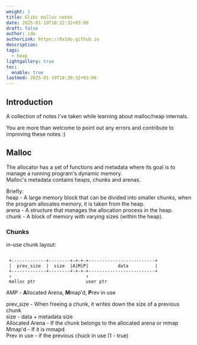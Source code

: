 ```yaml
---
weight: 1
title: Glibc malloc notes
date: 2025-01-19T18:22:32+03:00
draft: false
author: ido
authorLink: https://0x1do.github.io
description: 
tags:
  - heap
lightgallery: true
toc:
  enable: true
lastmod: 2025-01-19T18:30:32+03:00
---
```


## Introduction
A collection of notes I've taken while learning about malloc/heap internals.

You are more than welcome to point out any errors and contribute to improving these notes :)

## Malloc
The allocator has a set of functions and metadata where its goal is to manage a running program's dynamic memory.\
Malloc's metadata contains heaps, chunks and arenas.

Briefly:\
heap - A large memory block that can be divided into smaller chunks, when the program allocates memory, it is taken from the heap.\
arena - A structure that manages the allocation process in the heap.\
chunk - A block of memory with varying sizes (within the heap).

### Chunks
in-use chunk layout:
```
 
 +-------------+--------+-+-+-+-------------------------+
 |  prev_size  |  size  |A|M|P|           data          |
 +-------------+--------+-+-+-+-------------------------+
 ↑                            ↑
 malloc ptr                   user ptr

```
AMP - **A**llocated Arena, **M**map'd, **P**rev in use

prev_size - When freeing a chunk, it writes down the size of a previous chunk\
size - data + metadata size\
Allocated Arena - If the chunk belongs to the allocated arena or mmap\
Mmap'd - If it is mmapd\
Prev in use - if the previous chuck in use (1 - true)

                               
